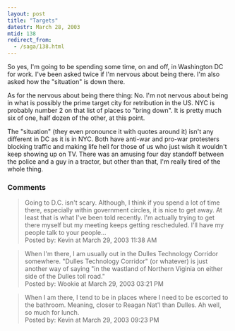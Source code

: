 ```yaml
---
layout: post
title: "Targets"
datestr: March 28, 2003
mtid: 138
redirect_from:
  - /saga/138.html
---
```


So yes, I'm going to be spending some time, on and off, in Washington DC for work.  I've been asked twice if I'm nervous about being there.  I'm also asked how the "situation" is down there.

As for the nervous about being there thing: No.  I'm not nervous about being in what is possibly the prime target city for retribution in the US.  NYC is probably number 2 on that list of places to "bring down".  It is pretty much six of one, half dozen of the other, at this point.

The "situation" (they even pronounce it with quotes around it) isn't any different in DC as it is in NYC.  Both have anti-war and pro-war protesters blocking traffic and making life hell for those of us who just wish it wouldn't keep showing up on TV.  There was an amusing four day standoff between the police and a guy in a tractor, but other than that, I'm really tired of the whole thing.

### Comments

<blockquote>
Going to D.C. isn't scary. Although, I think if you spend a lot of time there, especially within government circles, it is nice to get away. At least that is what I've been told recently. I'm actually trying to get there myself but my meeting keeps getting rescheduled. I'll have my people talk to your people...
<div class="comment-meta">Posted by: Kevin at March 29, 2003 11:38 AM</div> </blockquote>

<blockquote>
When I'm there, I am usually out in the Dulles Technology Corridor somewhere.  "Dulles Technology Corridor" (or whatever) is just another way of saying "in the wastland of Northern Viginia on either side of the Dulles toll road."
<div class="comment-meta">Posted by: Wookie at March 29, 2003 03:21 PM</div> </blockquote>

<blockquote>
When I am there, I tend to be in places where I need to be escorted to the bathroom. Meaning, closer to Reagan Nat'l than Dulles. Ah well, so much for lunch.
<div class="comment-meta">Posted by: Kevin at March 29, 2003 09:23 PM</div> </blockquote>

